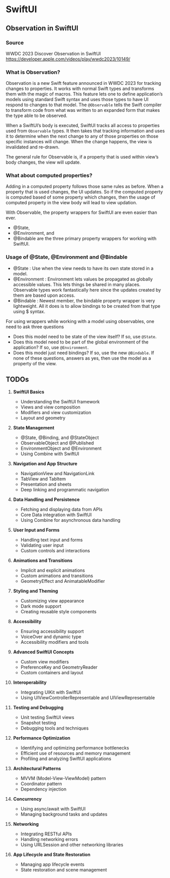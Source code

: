 # SwiftUI

## Observation in SwiftUI

### Source
WWDC 2023
Discover Observation in SwiftUI
https://developer.apple.com/videos/play/wwdc2023/10149/

### What is Observation?
Observation is a new Swift feature announced in WWDC 2023 for tracking changes to properties. It works with normal Swift types and transforms them with the magic of macros.
This feature lets one to define application’s models using standard Swift syntax and uses those types to have UI respond to changes to that model.
The `@Observable` tells the Swift compiler to transform code from what was written to an expanded form that makes the type able to be observed.

When a SwiftUI’s body is executed, SwiftUI tracks all access to properties used from `Observable` types. It then takes that tracking information and uses it to determine when the next change to any of those properties on those specific instances will change. When the change happens, the view is invalidated and re-drawn.

The general rule for Observable is, if a property that is used within view’s body changes, the view will update.

### What about computed properties?
Adding in a computed property follows those same rules as before. When a property that is used changes, the UI updates.
So if the computed property is computed based of some property which changes, then the usage of computed property in the view body will lead to view updation.

With Observable, the property wrappers for SwiftUI are even easier than ever.
- @State, 
- @Environment, and 
- @Bindable
are the three primary property wrappers for working with SwiftUI.

### Usage of @State, @Environment and @Bindable
- @State : Use when the view needs to have its own state stored in a model.
- @Environment : Environment lets values be propagated as globally accessible values. This lets things be shared in many places. Observable types work fantastically here since the updates created by them are based upon access.
- @Bindable : Newest member, the bindable property wrapper is very lightweight. All it does is to allow bindings to be created from that type using $ syntax.

For using wrappers while working with a model using observables, one need to ask three questions
- Does this model need to be state of the view itself? If so, use `@State`. 
- Does this model need to be part of the global environment of the application? If so, use `@Environment`. 
- Does this model just need bindings? If so, use the new `@Bindable`.
If none of these questions, answers as yes, then use the model as a property of the view.


## TODOs

1. **SwiftUI Basics**
   - Understanding the SwiftUI framework
   - Views and view composition
   - Modifiers and view customization
   - Layout and geometry

2. **State Management**
   - @State, @Binding, and @StateObject
   - ObservableObject and @Published
   - EnvironmentObject and @Environment
   - Using Combine with SwiftUI

3. **Navigation and App Structure**
   - NavigationView and NavigationLink
   - TabView and TabItem
   - Presentation and sheets
   - Deep linking and programmatic navigation

4. **Data Handling and Persistence**
   - Fetching and displaying data from APIs
   - Core Data integration with SwiftUI
   - Using Combine for asynchronous data handling

5. **User Input and Forms**
   - Handling text input and forms
   - Validating user input
   - Custom controls and interactions

6. **Animations and Transitions**
   - Implicit and explicit animations
   - Custom animations and transitions
   - GeometryEffect and AnimatableModifier

7. **Styling and Theming**
   - Customizing view appearance
   - Dark mode support
   - Creating reusable style components

8. **Accessibility**
   - Ensuring accessibility support
   - VoiceOver and dynamic type
   - Accessibility modifiers and tools

9. **Advanced SwiftUI Concepts**
   - Custom view modifiers
   - PreferenceKey and GeometryReader
   - Custom containers and layout

10. **Interoperability**
    - Integrating UIKit with SwiftUI
    - Using UIViewControllerRepresentable and UIViewRepresentable

11. **Testing and Debugging**
    - Unit testing SwiftUI views
    - Snapshot testing
    - Debugging tools and techniques

12. **Performance Optimization**
    - Identifying and optimizing performance bottlenecks
    - Efficient use of resources and memory management
    - Profiling and analyzing SwiftUI applications

13. **Architectural Patterns**
    - MVVM (Model-View-ViewModel) pattern
    - Coordinator pattern
    - Dependency injection

14. **Concurrency**
    - Using async/await with SwiftUI
    - Managing background tasks and updates

15. **Networking**
    - Integrating RESTful APIs
    - Handling networking errors
    - Using URLSession and other networking libraries

16. **App Lifecycle and State Restoration**
    - Managing app lifecycle events
    - State restoration and scene management
